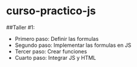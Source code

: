 # curso-practico-js

##Taller #1:

- Primero paso: Definir las formulas
- Segundo paso: Implementar las formulas en JS
- Tercer paso: Crear funciones
- Cuarto paso: Integrar JS y HTML


